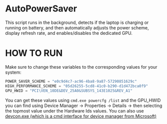 # AutoPowerSaver
This script runs in the background, detects if the laptop is charging or running on battery, and then automatically adjusts the power scheme, display refresh rate, and enables/disables the dedicated GPU.

# HOW TO RUN
Make sure to change these variables to the corresponding values for your system:

```python
POWER_SAVER_SCHEME = "e0c9d4c7-ac96-4ba8-9a87-57290851629c"  
HIGH_PERFORMANCE_SCHEME = "05d26255-5cd8-41c0-b290-d1d472bca0f9"
GPU_HWID = "PCI\VEN_10DE&DEV_25A0&SUBSYS_143E1025&REV_A1"
```

You can get these values using `cmd.exe powercfg /list` and the GPU_HWID you can find using Device Manager -> Properties -> Details -> then selecting the topmost value under the Hardware Ids values. You can also use [devcon.exe (which is a cmd interface for device manager from Microsoft)](https://github.com/Drawbackz/DevCon-Installer/releases)

